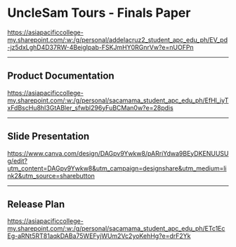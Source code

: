# UncleSam Tours - Finals Paper

https://asiapacificcollege-my.sharepoint.com/:w:/g/personal/addelacruz2_student_apc_edu_ph/EV_pd-jz5dxLghD4D37RW-4BeigIpab-FSKJmHY0RGnrVw?e=nUOFPn

---

## Product Documentation

https://asiapacificcollege-my.sharepoint.com/:w:/g/personal/sacamama_student_apc_edu_ph/EfHl_iyTxFdBscHu8hI3GtABler_sfwbl296yFuBCMan0w?e=28pdis

---

## Slide Presentation

https://www.canva.com/design/DAGpv9Ywkw8/pARriYdwa9BEyDKENUUSUg/edit?utm_content=DAGpv9Ywkw8&utm_campaign=designshare&utm_medium=link2&utm_source=sharebutton

---

## Release Plan

https://asiapacificcollege-my.sharepoint.com/:w:/g/personal/sacamama_student_apc_edu_ph/ETc1EcEg-aRNt5RT81aqkDABa75WEFyjWUm2Vc2yoKehHg?e=drF2Yk
